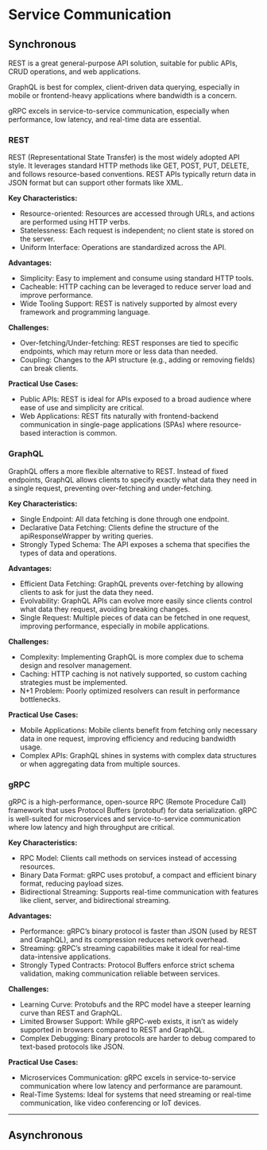# Service Communication

## Synchronous

REST is a great general-purpose API solution, suitable for public APIs, CRUD operations, and web applications.

GraphQL is best for complex, client-driven data querying, especially in mobile or frontend-heavy applications where bandwidth is a concern.

gRPC excels in service-to-service communication, especially when performance, low latency, and real-time data are essential.

### REST

REST (Representational State Transfer) is the most widely adopted API style. It leverages standard HTTP methods like GET, POST, PUT, DELETE, and follows resource-based conventions. REST APIs typically return data in JSON format but can support other formats like XML.

**Key Characteristics:**
- Resource-oriented: Resources are accessed through URLs, and actions are performed using HTTP verbs.
- Statelessness: Each request is independent; no client state is stored on the server.
- Uniform Interface: Operations are standardized across the API.

**Advantages:**
- Simplicity: Easy to implement and consume using standard HTTP tools.
- Cacheable: HTTP caching can be leveraged to reduce server load and improve performance.
- Wide Tooling Support: REST is natively supported by almost every framework and programming language.

**Challenges:**
- Over-fetching/Under-fetching: REST responses are tied to specific endpoints, which may return more or less data than needed.
- Coupling: Changes to the API structure (e.g., adding or removing fields) can break clients.

**Practical Use Cases:**
- Public APIs: REST is ideal for APIs exposed to a broad audience where ease of use and simplicity are critical.
- Web Applications: REST fits naturally with frontend-backend communication in single-page applications (SPAs) where resource-based interaction is common.

### GraphQL 

GraphQL offers a more flexible alternative to REST. Instead of fixed endpoints, GraphQL allows clients to specify exactly what data they need in a single request, preventing over-fetching and under-fetching.

**Key Characteristics:**
- Single Endpoint: All data fetching is done through one endpoint.
- Declarative Data Fetching: Clients define the structure of the apiResponseWrapper by writing queries.
- Strongly Typed Schema: The API exposes a schema that specifies the types of data and operations.

**Advantages:**
- Efficient Data Fetching: GraphQL prevents over-fetching by allowing clients to ask for just the data they need.
- Evolvability: GraphQL APIs can evolve more easily since clients control what data they request, avoiding breaking changes.
- Single Request: Multiple pieces of data can be fetched in one request, improving performance, especially in mobile applications.

**Challenges:**
- Complexity: Implementing GraphQL is more complex due to schema design and resolver management.
- Caching: HTTP caching is not natively supported, so custom caching strategies must be implemented.
- N+1 Problem: Poorly optimized resolvers can result in performance bottlenecks.

**Practical Use Cases:**
- Mobile Applications: Mobile clients benefit from fetching only necessary data in one request, improving efficiency and reducing bandwidth usage.
- Complex APIs: GraphQL shines in systems with complex data structures or when aggregating data from multiple sources.

### gRPC

gRPC is a high-performance, open-source RPC (Remote Procedure Call) framework that uses Protocol Buffers (protobuf) for data serialization. gRPC is well-suited for microservices and service-to-service communication where low latency and high throughput are critical.

**Key Characteristics:**
- RPC Model: Clients call methods on services instead of accessing resources.
- Binary Data Format: gRPC uses protobuf, a compact and efficient binary format, reducing payload sizes.
- Bidirectional Streaming: Supports real-time communication with features like client, server, and bidirectional streaming.

**Advantages:**
- Performance: gRPC’s binary protocol is faster than JSON (used by REST and GraphQL), and its compression reduces network overhead.
- Streaming: gRPC’s streaming capabilities make it ideal for real-time data-intensive applications.
- Strongly Typed Contracts: Protocol Buffers enforce strict schema validation, making communication reliable between services.

**Challenges:**
- Learning Curve: Protobufs and the RPC model have a steeper learning curve than REST and GraphQL.
- Limited Browser Support: While gRPC-web exists, it isn’t as widely supported in browsers compared to REST and GraphQL.
- Complex Debugging: Binary protocols are harder to debug compared to text-based protocols like JSON.

**Practical Use Cases:**
- Microservices Communication: gRPC excels in service-to-service communication where low latency and performance are paramount.
- Real-Time Systems: Ideal for systems that need streaming or real-time communication, like video conferencing or IoT devices.

---

## Asynchronous
